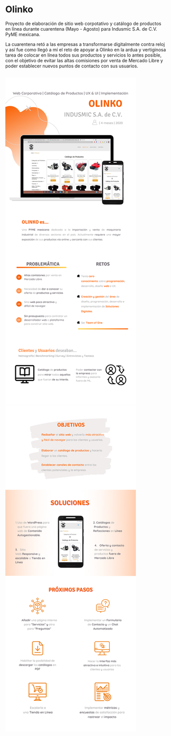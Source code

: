 # Olinko
Proyecto de elaboración de sitio web corpotativo y catálogo de productos en línea durante cuarentena (Mayo - Agosto) para Indusmic S.A. de C.V. PyME mexicana.

La cuarentena retó a las empresas a transformarse digitalmente contra reloj y así fue como llegó a mí el reto de apoyar a Olinko en la ardua y vertiginosa tarea de colocar en línea todos sus productos y servicios lo antes posible, con el objetivo de evitar las altas comisiones por venta de Mercado Libre y poder establecer nuevos puntos de contacto con sus usuarios.

##

![Olinko (1)](https://github.com/AILH13/Olinko/blob/master/1.png)
![Olinko (2)](https://github.com/AILH13/Olinko/blob/master/2.png)
